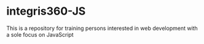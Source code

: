 # integris360-JS
This is a repository for training persons interested in web development with a sole focus on JavaScript
